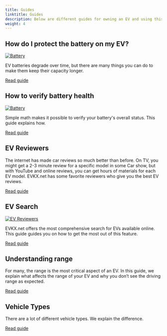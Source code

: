 ```yaml
---
title: Guides
linktitle: Guides
description: Below are different guides for owning an EV and using this site.
weight: 4
---
```

<!-- markdownlint-disable MD033 -->


## How do I protect the battery on my EV?

<a href="protectingbattery">
    <img src="https://media.evkx.net/multimedia/technology/battery/cell/bladebattery_st.jpg" alt="Battery" title="Battery" class="img-fluid">
</a>

EV batteries degrade over time, but there are many things you can do to make them keep their capacity longer.

[Read guide](protectingbattery)

## How to verify battery health

<a href="checkingbatteryhealth">
    <img src="https://media.evkx.net/multimedia/guides/checkingbatteryhealth/graph1_st.jpg" alt="Battery" title="Battery" class="img-fluid">
</a>

Simple math makes it possible to verify your battery's overall status. This guide explains how.

[Read guide](checkingbatteryhealth)


## EV Reviewers




The internet has made car reviews so much better than before. On TV, you might get a 2-3 minute review for a specific model in some Car show, but with YouTube and online reviews, you can get hours of materials for each EV model. EVKX.net has some favorite reviewers who give you the best EV reviews.

[Read guide](evreviewers)

## EV Search

<a href="evsearch">
    <img src="https://media.evkx.net/multimedia/guides/evsearch/search_1_st.jpg" alt="EV Reviewers" title="EV Reviewers" class="img-fluid">
</a>


EVKX.net offers the most comprehensive search for EVs available online. This guide guides you on how to get the most out of this feature.

[Read guide](evsearch)

## Understanding range

For many, the range is the most critical aspect of an EV. In this guide, we explain what affects the range of your EV and why you don’t see the driving range as expected.

[Read guide](understandingrange)

## Vehicle Types

There are a lot of different vehicle types. We explain the difference.

[Read guide](vehicletypes)
